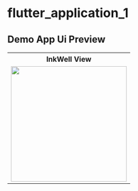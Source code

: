 # flutter_application_1

## Demo App Ui Preview


<table>
  
  
<tr>                    

   
   <th> InkWell View</th>
</tr>  
  
  
  
<tr>



 <td>
  <img src="https://github.com/yasin9064/flutter_application_1/assets/108936278/bb441300-54f0-462e-bf0e-ad9ca41975ef" width="260"/>
</td>

</tr>


</table>





<table>
